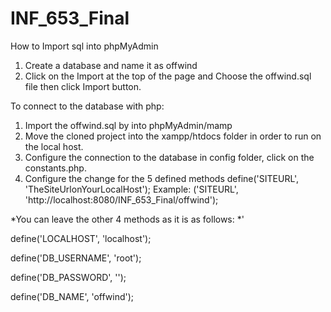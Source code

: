 # INF_653_Final
How to Import sql into phpMyAdmin
1. Create a database and name it as offwind 
2. Click on the Import at the top of the page and Choose the offwind.sql file then click Import button. 

To connect to the database with php: 
1. Import the offwind.sql by into phpMyAdmin/mamp
2. Move the cloned project into the xampp/htdocs folder in order to run on the local host. 
3. Configure the connection to the database in config folder, click on the constants.php. 
4. Configure the change for the 5 defined methods 
define('SITEURL', 'TheSiteUrlonYourLocalHost'); Example: ('SITEURL', 'http://localhost:8080/INF_653_Final/offwind'); 

*You can leave the other 4 methods as it is as follows: *'

define('LOCALHOST', 'localhost');

define('DB_USERNAME', 'root');

define('DB_PASSWORD', ''); 

define('DB_NAME', 'offwind'); 
 
